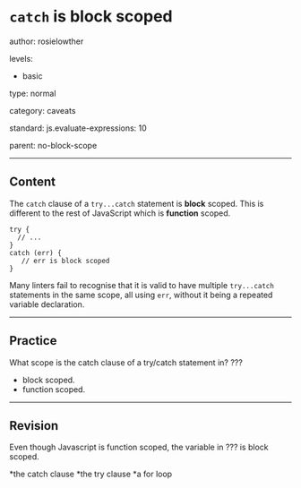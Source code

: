 # `catch` is block scoped
author: rosielowther

levels:

  - basic

type: normal

category: caveats

standard: 
  js.evaluate-expressions: 10

parent: no-block-scope

---
## Content

The `catch` clause of a `try...catch` statement is **block** scoped. This is different to the rest of JavaScript which is **function** scoped.  

```
try {
  // ...
}
catch (err) {
   // err is block scoped
}
```

Many linters fail to recognise that it is valid to have multiple  `try...catch` statements in the same scope, all using `err`, without it being a repeated variable declaration.

---
## Practice

What scope is the catch clause of a try/catch statement in? ???

* block scoped.
* function scoped.

---
## Revision

Even though Javascript is function scoped, the variable in ??? is block scoped.

*the catch clause
*the try clause
*a for loop